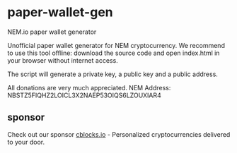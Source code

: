 # paper-wallet-gen
NEM.io paper wallet generator

Unofficial paper wallet generator for NEM cryptocurrency. 
We recommend to use this tool offline: download the source code and open index.html in your browser without internet access.

The script will generate a private key, a public key and a public address. 


All donations are very much appreciated.
NEM Address: NBSTZ5FIQHZ2LOICL3X2NAEP53OIQS6LZOUXIAR4

## sponsor
Check out our sponsor [cblocks.io](https://www.cblocks.io) - Personalized cryptocurrencies delivered to your door.

